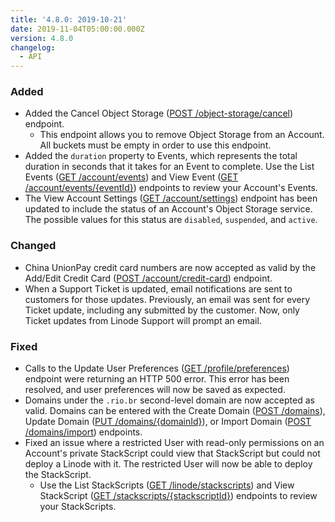 ```yaml
---
title: '4.8.0: 2019-10-21'
date: 2019-11-04T05:00:00.000Z
version: 4.8.0
changelog:
  - API
---
```

### Added

* Added the Cancel Object Storage ([POST /object-storage/cancel](https://www.linode.com/docs/api/object-storage/#object-storage-cancel)) endpoint.
  * This endpoint allows you to remove Object Storage from an Account. All buckets must be empty in order to use this endpoint.
* Added the `duration` property to Events, which represents the total duration in seconds that it takes for an Event to complete. Use the List Events ([GET /account/events](https://www.linode.com/docs/api/account/#events-list)) and View Event ([GET /account/events/{eventId}](https://www.linode.com/docs/api/account/#event-view)) endpoints to review your Account's Events.
* The View Account Settings ([GET /account/settings](https://www.linode.com/docs/api/account/#account-settings-view)) endpoint has been updated to include the status of an Account's Object Storage service. The possible values for this status are `disabled`, `suspended`, and `active`.

### Changed

* China UnionPay credit card numbers are now accepted as valid by the Add/Edit Credit Card ([POST /account/credit-card](https://www.linode.com/docs/api/account/#card-addedit)) endpoint.
* When a Support Ticket is updated, email notifications are sent to customers for those updates. Previously, an email was sent for every Ticket update, including any submitted by the customer. Now, only Ticket updates from Linode Support will prompt an email.

### Fixed

* Calls to the Update User Preferences ([GET /profile/preferences](https://www.linode.com/docs/api/profile/#logins-list)) endpoint were returning an HTTP 500 error. This error has been resolved, and user preferences will now be saved as expected.
* Domains under the `.rio.br` second-level domain are now accepted as valid. Domains can be entered with the Create Domain ([POST /domains](https://www.linode.com/docs/api/domains/#domain-create)), Update Domain ([PUT /domains/{domainId}](https://www.linode.com/docs/api/domains/#domain-update)), or Import Domain ([POST /domains/import](https://www.linode.com/docs/api/domains/#domain-import)) endpoints.
* Fixed an issue where a restricted User with read-only permissions on an Account's private StackScript could view that StackScript but could not deploy a Linode with it. The restricted User will now be able to deploy the StackScript.
  * Use the List StackScripts ([GET /linode/stackscripts](https://www.linode.com/docs/api/stackscripts/#stackscripts-list)) and View StackScript ([GET /stackscripts/{stackscriptId}](https://www.linode.com/docs/api/stackscripts/#stackscript-view)) endpoints to review your StackScripts.
